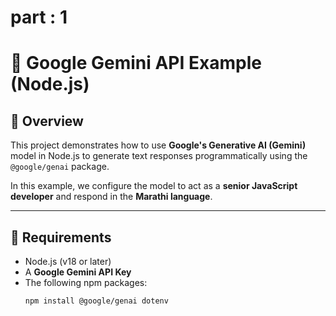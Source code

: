 # part : 1
# 🤖 Google Gemini API Example (Node.js)

## 📘 Overview
This project demonstrates how to use **Google's Generative AI (Gemini)** model in Node.js to generate text responses programmatically using the `@google/genai` package.

In this example, we configure the model to act as a **senior JavaScript developer** and respond in the **Marathi language**.

---

## 🧰 Requirements
- Node.js (v18 or later)
- A **Google Gemini API Key**
- The following npm packages:
  ```bash
  npm install @google/genai dotenv

